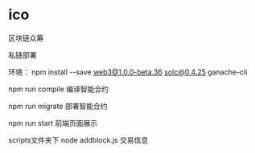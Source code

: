 # ico
区块链众筹

私链部署

环境：
npm install --save web3@1.0.0-beta.36 solc@0.4.25 ganache-cli 

npm run compile  编译智能合约

npm run migrate  部署智能合约

npm run start    前端页面展示

scripts文件夹下 node addblock.js 交易信息
